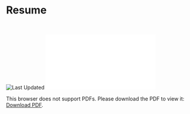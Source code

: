 <h1> Resume</h1>
<br>

![Last Updated][updated-shield]
<object data="/assets/pdf/CorbenR_Resume.pdf" type="application/pdf" width="750px" height="825px">
    <embed src="/assets/pdf/CorbenR_Resume.pdf" type="application/pdf">
        <p>This browser does not support PDFs. Please download the PDF to view it: <a href="/assets/pdf/CorbenR_Resume.pdf">Download PDF</a>.</p>
    </embed>
</object>


[updated-shield]: https://img.shields.io/badge/Updated-3%2F7-green


